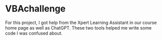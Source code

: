# VBAchallenge
For this project, I got help from the Xpert Learning Assistant in our course home page as well as ChatGPT. These two tools helped me write some code I was confused about.
